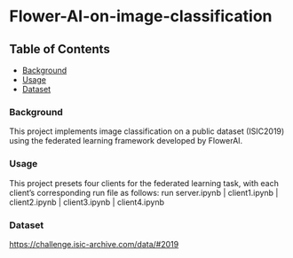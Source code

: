 # Flower-AI-on-image-classification

## Table of Contents
- [Background](#background)
- [Usage](#usage)
- [Dataset](#dataset)

### Background
This project implements image classification on a public dataset (ISIC2019) using the federated learning framework developed by FlowerAI.

### Usage
This project presets four clients for the federated learning task, with each client’s corresponding run file as follows:
run server.ipynb | client1.ipynb | client2.ipynb | client3.ipynb | client4.ipynb

### Dataset
https://challenge.isic-archive.com/data/#2019
